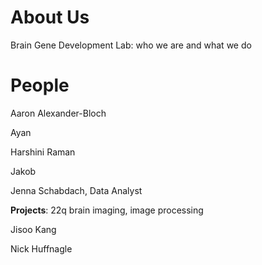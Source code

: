 # About Us

Brain Gene Development Lab: who we are and what we do

# People

Aaron Alexander-Bloch


Ayan


Harshini Raman


Jakob


Jenna Schabdach, Data Analyst

**Projects**: 22q brain imaging, image processing


Jisoo Kang


Nick Huffnagle

